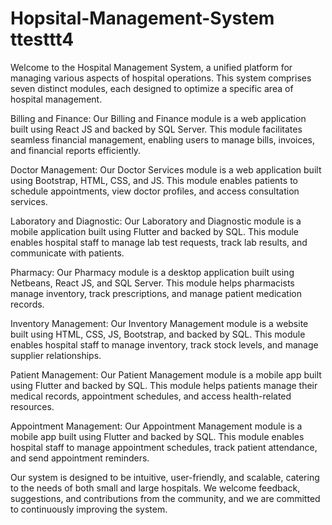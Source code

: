 # Hopsital-Management-System ttesttt4
Welcome to the Hospital Management System, a unified platform for managing various aspects of hospital operations. This system comprises seven distinct modules, each designed to optimize a specific area of hospital management.

Billing and Finance: Our Billing and Finance module is a web application built using React JS and backed by SQL Server. This module facilitates seamless financial management, enabling users to manage bills, invoices, and financial reports efficiently.

Doctor Management: Our Doctor Services module is a web application built using Bootstrap, HTML, CSS, and JS. This module enables patients to schedule appointments, view doctor profiles, and access consultation services.

Laboratory and Diagnostic: Our Laboratory and Diagnostic module is a mobile application built using Flutter and backed by SQL. This module enables hospital staff to manage lab test requests, track lab results, and communicate with patients.

Pharmacy: Our Pharmacy module is a desktop application built using Netbeans, React JS, and SQL Server. This module helps pharmacists manage inventory, track prescriptions, and manage patient medication records.

Inventory Management: Our Inventory Management module is a website built using HTML, CSS, JS, Bootstrap, and backed by SQL. This module enables hospital staff to manage inventory, track stock levels, and manage supplier relationships.

Patient Management: Our Patient Management module is a mobile app built using Flutter and backed by SQL. This module helps patients manage their medical records, appointment schedules, and access health-related resources.

Appointment Management: Our Appointment Management module is a mobile app built using Flutter and backed by SQL. This module enables hospital staff to manage appointment schedules, track patient attendance, and send appointment reminders.

Our system is designed to be intuitive, user-friendly, and scalable, catering to the needs of both small and large hospitals. We welcome feedback, suggestions, and contributions from the community, and we are committed to continuously improving the system.
